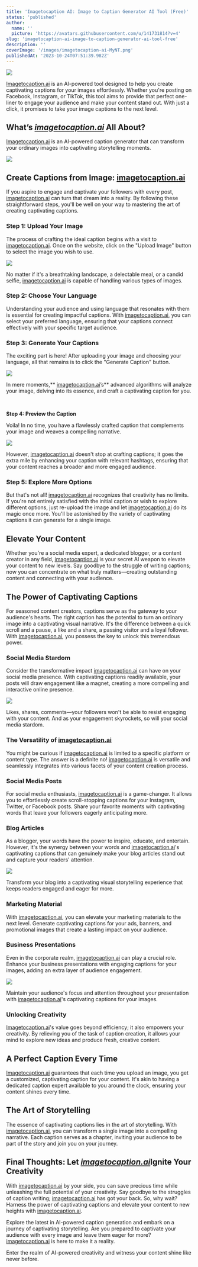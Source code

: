 ```yaml
---
title: 'Imagetocaption AI: Image to Caption Generator AI Tool (Free)'
status: 'published'
author:
  name: ''
  picture: 'https://avatars.githubusercontent.com/u/141731814?v=4'
slug: 'imagetocaption-ai-image-to-caption-generator-ai-tool-free'
description: ''
coverImage: '/images/imagetocaption-ai-MyNT.png'
publishedAt: '2023-10-24T07:51:39.982Z'
---
```


![](/images/imagetocaption-ai-cwMz.png)

[Imagetocaption.ai](http://Imagetocaption.ai) is an AI-powered tool designed to help you create captivating captions for your images effortlessly. Whether you're posting on Facebook, Instagram, or TikTok, this tool aims to provide that perfect one-liner to engage your audience and make your content stand out. With just a click, it promises to take your image captions to the next level.

## What’s [***imagetocaption.ai***](http://imagetocaption.ai) All About?

[Imagetocaption.ai](http://Imagetocaption.ai) is an AI-powered caption generator that can transform your ordinary images into captivating storytelling moments.

![](/images/image-5-1024x505-E1Mj.png)

## Create Captions from Image: [**imagetocaption.ai**](http://imagetocaption.ai)

If you aspire to engage and captivate your followers with every post, [imagetocaption.ai](http://imagetocaption.ai) can turn that dream into a reality. By following these straightforward steps, you'll be well on your way to mastering the art of creating captivating captions.

### **Step 1: Upload Your Image**

The process of crafting the ideal caption begins with a visit to [imagetocaption.ai](http://imagetocaption.ai). Once on the website, click on the "Upload Image" button to select the image you wish to use.

![](/images/imagetocaption.ai-upload-image-g5MD.png)

No matter if it's a breathtaking landscape, a delectable meal, or a candid selfie, [imagetocaption.ai](http://imagetocaption.ai) is capable of handling various types of images.<br>

### **Step 2: Choose Your Language**

Understanding your audience and using language that resonates with them is essential for creating impactful captions. With [imagetocaption.ai](http://imagetocaption.ai), you can select your preferred language, ensuring that your captions connect effectively with your specific target audience.

### **Step 3: Generate Your Captions**

The exciting part is here! After uploading your image and choosing your language, all that remains is to click the "Generate Caption" button.

![](/images/imagetocaption.ai-caption-generator-1024x425-kwMD.png)

In mere moments,\*\* [imagetocaption.ai](http://imagetocaption.ai)’s\*\* advanced algorithms will analyze your image, delving into its essence, and craft a captivating caption for you.

<br>

**Step 4: Preview the Caption**

Voila! In no time, you have a flawlessly crafted caption that complements your image and weaves a compelling narrative.

![](/images/image-2-1024x466-AwNj.png)

However, [imagetocaption.ai](http://imagetocaption.ai) doesn't stop at crafting captions; it goes the extra mile by enhancing your caption with relevant hashtags, ensuring that your content reaches a broader and more engaged audience.

### **Step 5: Explore More Options**

But that's not all! [imagetocaption.ai](http://imagetocaption.ai) recognizes that creativity has no limits. If you're not entirely satisfied with the initial caption or wish to explore different options, just re-upload the image and let [imagetocaption.ai](http://imagetocaption.ai) do its magic once more. You'll be astonished by the variety of captivating captions it can generate for a single image.

## **Elevate Your Content**

Whether you're a social media expert, a dedicated blogger, or a content creator in any field, [imagetocaption.ai](http://imagetocaption.ai) is your secret AI weapon to elevate your content to new levels. Say goodbye to the struggle of writing captions; now you can concentrate on what truly matters—creating outstanding content and connecting with your audience.

## **The Power of Captivating Captions**

For seasoned content creators, captions serve as the gateway to your audience's hearts. The right caption has the potential to turn an ordinary image into a captivating visual narrative. It's the difference between a quick scroll and a pause, a like and a share, a passing visitor and a loyal follower. With [imagetocaption.ai](http://imagetocaption.ai), you possess the key to unlock this tremendous power.

### **Social Media Stardom**

Consider the transformative impact [imagetocaption.ai](http://imagetocaption.ai) can have on your social media presence. With captivating captions readily available, your posts will draw engagement like a magnet, creating a more compelling and interactive online presence.

![](/images/image-3-c0ND.png)

Likes, shares, comments—your followers won't be able to resist engaging with your content. And as your engagement skyrockets, so will your social media stardom.

### The Versatility of [**imagetocaption.ai**](http://imagetocaption.ai)

You might be curious if [imagetocaption.ai](http://imagetocaption.ai) is limited to a specific platform or content type. The answer is a definite no! [imagetocaption.ai](http://imagetocaption.ai) is versatile and seamlessly integrates into various facets of your content creation process.

### **Social Media Posts**

For social media enthusiasts, [imagetocaption.ai](http://imagetocaption.ai) is a game-changer. It allows you to effortlessly create scroll-stopping captions for your Instagram, Twitter, or Facebook posts. Share your favorite moments with captivating words that leave your followers eagerly anticipating more.

### **Blog Articles**

As a blogger, your words have the power to inspire, educate, and entertain. However, it's the synergy between your words and [imagetocaption.ai](http://imagetocaption.ai)'s captivating captions that can genuinely make your blog articles stand out and capture your readers' attention.

![](/images/image-4-Q2MT.png)

Transform your blog into a captivating visual storytelling experience that keeps readers engaged and eager for more.

### **Marketing Material**

With [imagetocaption.ai](http://imagetocaption.ai), you can elevate your marketing materials to the next level. Generate captivating captions for your ads, banners, and promotional images that create a lasting impact on your audience.

### **Business Presentations**

Even in the corporate realm, [imagetocaption.ai](http://imagetocaption.ai) can play a crucial role. Enhance your business presentations with engaging captions for your images, adding an extra layer of audience engagement.

![](/images/upscaled-image--1024x589-I1Mj.png)

Maintain your audience's focus and attention throughout your presentation with [imagetocaption.ai](http://imagetocaption.ai)'s captivating captions for your images.

### **Unlocking Creativity**

[Imagetocaption.ai](http://Imagetocaption.ai)'s value goes beyond efficiency; it also empowers your creativity. By relieving you of the task of caption creation, it allows your mind to explore new ideas and produce fresh, creative content.

## **A Perfect Caption Every Time**

[Imagetocaption.ai](http://Imagetocaption.ai) guarantees that each time you upload an image, you get a customized, captivating caption for your content. It's akin to having a dedicated caption expert available to you around the clock, ensuring your content shines every time.

## **The Art of Storytelling**

The essence of captivating captions lies in the art of storytelling. With [imagetocaption.ai](http://imagetocaption.ai), you can transform a single image into a compelling narrative. Each caption serves as a chapter, inviting your audience to be part of the story and join you on your journey.

## Final Thoughts: Let [***imagetocaption.ai***](http://imagetocaption.ai)Ignite Your Creativity

With [imagetocaption.ai](http://imagetocaption.ai) by your side, you can save precious time while unleashing the full potential of your creativity. Say goodbye to the struggles of caption writing; [imagetocaption.ai](http://imagetocaption.ai) has got your back. So, why wait? Harness the power of captivating captions and elevate your content to new heights with [imagetocaption.ai](http://imagetocaption.ai).

Explore the latest in AI-powered caption generation and embark on a journey of captivating storytelling. Are you prepared to captivate your audience with every image and leave them eager for more? [imagetocaption.ai](http://imagetocaption.ai) is here to make it a reality.

Enter the realm of AI-powered creativity and witness your content shine like never before.

